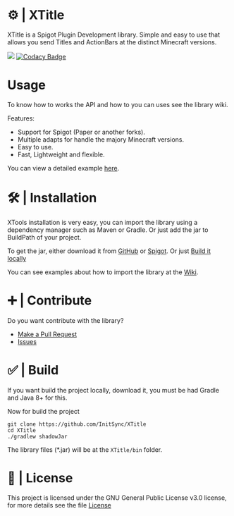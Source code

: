 # ⚙️ | XTitle
XTitle is a Spigot Plugin Development library. Simple and easy to use that allows you send Titles and ActionBars at the distinct Minecraft versions.

[![](https://jitpack.io/v/InitSync/XTitle.svg)](https://jitpack.io/#InitSync/XTitle)
[![Codacy Badge](https://app.codacy.com/project/badge/Grade/c6aa86d7571b459b99de59a86ecb5e6f)](https://www.codacy.com/gh/InitSync/XTitle/dashboard?utm_source=github.com&amp;utm_medium=referral&amp;utm_content=InitSync/XTitle&amp;utm_campaign=Badge_Grade)

# Usage
To know how to works the API and how to you can uses see the library wiki.

Features:
* Support for Spigot (Paper or another forks).
* Multiple adapts for handle the majory Minecraft versions.
* Easy to use.
* Fast, Lightweight and flexible.

You can view a detailed example [here](docs/ExamplePlugin.java).

# 🛠️ | Installation
XTools installation is very easy, you can import the library using a dependency manager such as Maven or Gradle. Or just add the jar to BuildPath of your project.

To get the jar, either download it from [GitHub](https://github.com/InitSync/XTutle/releases) or [Spigot](https://www.spigotmc.org/resources/xconfig.105977/). Or just [Build it locally](https://github.com/InitSync/XTitle#--build)

You can see examples about how to import the library at the [Wiki](https://github.com/InitSync/XTitle/wiki/Installation).

# ➕ | Contribute
Do you want contribute with the library?

* [Make a Pull Request](https://github.com/InitSync/XTitle/compare)
* [Issues](https://github.com/InitSync/XTitle/issues/new)

# ✅ | Build
If you want build the project locally, download it, you must be had Gradle and Java 8+ for this.

Now for build the project
```
git clone https://github.com/InitSync/XTitle
cd XTitle
./gradlew shadowJar
```

The library files (*.jar) will be at the `XTitle/bin` folder.

# 🎫 | License
This project is licensed under the GNU General Public License v3.0 license, for more details see the file [License](LICENSE)
